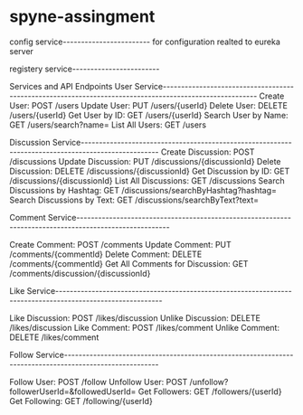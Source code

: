 # spyne-assingment

config service------------------------
for configuration realted to eureka server

registery service------------------------


Services and API Endpoints
User Service--------------------------------------------------------------------------------------------------------
Create User: POST /users
Update User: PUT /users/{userId}
Delete User: DELETE /users/{userId}
Get User by ID: GET /users/{userId}
Search User by Name: GET /users/search?name=<name>
List All Users: GET /users

Discussion Service---------------------------------------------------------------------------------------------------
Create Discussion: POST /discussions
Update Discussion: PUT /discussions/{discussionId}
Delete Discussion: DELETE /discussions/{discussionId}
Get Discussion by ID: GET /discussions/{discussionId}
List All Discussions: GET /discussions
Search Discussions by Hashtag: GET /discussions/searchByHashtag?hashtag=<hashtag>
Search Discussions by Text: GET /discussions/searchByText?text=<text>

Comment Service-------------------------------------------------------------------------------------------------------

Create Comment: POST /comments
Update Comment: PUT /comments/{commentId}
Delete Comment: DELETE /comments/{commentId}
Get All Comments for Discussion: GET /comments/discussion/{discussionId}

Like Service-----------------------------------------------------------------------------------------------------------

Like Discussion: POST /likes/discussion
Unlike Discussion: DELETE /likes/discussion
Like Comment: POST /likes/comment
Unlike Comment: DELETE /likes/comment

Follow Service--------------------------------------------------------------------------------------------------------

Follow User: POST /follow
Unfollow User: POST /unfollow?followerUserId=<followerUserId>&followedUserId=<followedUserId>
Get Followers: GET /followers/{userId}
Get Following: GET /following/{userId}

